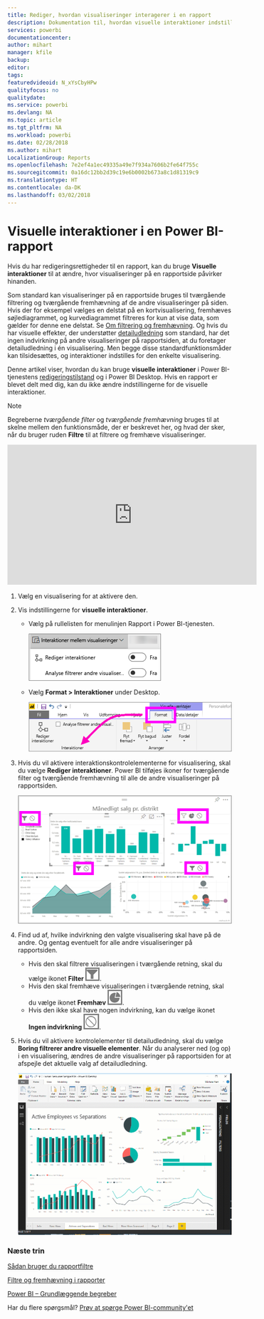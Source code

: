 ```yaml
---
title: Rediger, hvordan visualiseringer interagerer i en rapport
description: Dokumentation til, hvordan visuelle interaktioner indstilles i en rapport i Microsoft Power BI-tjenesten og i en Power BI Desktop-rapport.
services: powerbi
documentationcenter: 
author: mihart
manager: kfile
backup: 
editor: 
tags: 
featuredvideoid: N_xYsCbyHPw
qualityfocus: no
qualitydate: 
ms.service: powerbi
ms.devlang: NA
ms.topic: article
ms.tgt_pltfrm: NA
ms.workload: powerbi
ms.date: 02/28/2018
ms.author: mihart
LocalizationGroup: Reports
ms.openlocfilehash: 7e2ef4a1ec49335a49e7f934a7606b2fe64f755c
ms.sourcegitcommit: 0a16dc12bb2d39c19e6b0002b673a8c1d81319c9
ms.translationtype: HT
ms.contentlocale: da-DK
ms.lasthandoff: 03/02/2018
---
```

# <a name="visualization-interactions-in-a-power-bi-report"></a>Visuelle interaktioner i en Power BI-rapport
Hvis du har redigeringsrettigheder til en rapport, kan du bruge **Visuelle interaktioner** til at ændre, hvor visualiseringer på en rapportside påvirker hinanden. 

Som standard kan visualiseringer på en rapportside bruges til tværgående filtrering og tværgående fremhævning af de andre visualiseringer på siden.
Hvis der for eksempel vælges en delstat på en kortvisualisering, fremhæves søjlediagrammet, og kurvediagrammet filtreres for kun at vise data, som gælder for denne ene delstat.
Se [Om filtrering og fremhævning](power-bi-reports-filters-and-highlighting.md). Og hvis du har visuelle effekter, der understøtter [detailudledning](power-bi-visualization-drill-down.md) som standard, har det ingen indvirkning på andre visualiseringer på rapportsiden, at du foretager detailudledning i én visualisering. Men begge disse standardfunktionsmåder kan tilsidesættes, og interaktioner indstilles for den enkelte visualisering.

Denne artikel viser, hvordan du kan bruge **visuelle interaktioner** i Power BI-tjenestens [redigeringstilstand](service-interact-with-a-report-in-editing-view.md) og i Power BI Desktop. Hvis en rapport er blevet delt med dig, kan du ikke ændre indstillingerne for de visuelle interaktioner.

> [!NOTE]
> Begreberne *tværgående filter* og *tværgående fremhævning* bruges til at skelne mellem den funktionsmåde, der er beskrevet her, og hvad der sker, når du bruger ruden **Filtre** til at filtrere og fremhæve visualiseringer.  
> 
> 

<iframe width="560" height="315" src="https://www.youtube.com/embed/N_xYsCbyHPw?list=PL1N57mwBHtN0JFoKSR0n-tBkUJHeMP2cP" frameborder="0" allowfullscreen></iframe>

1. Vælg en visualisering for at aktivere den.  
2. Vis indstillingerne for **visuelle interaktioner**.
    - Vælg på rullelisten for menulinjen Rapport i Power BI-tjenesten.

       ![Rulleliste med visuelle interaktioner](media/service-reports-visual-interactions/power-bi-visual-interaction.png)

    - Vælg **Format > Interaktioner** under Desktop.

        ![vælg Format og derefter Interaktioner](media/service-reports-visual-interactions/pbi-visual-interaction-desktop.png)

3. Hvis du vil aktivere interaktionskontrolelementerne for visualisering, skal du vælge **Rediger interaktioner**. Power BI tilføjes ikoner for tværgående filter og tværgående fremhævning til alle de andre visualiseringer på rapportsiden.
   
    ![rapport, hvor Visuelle interaktioner er slået til](media/service-reports-visual-interactions/power-bi-icons-on.png)
3. Find ud af, hvilke indvirkning den valgte visualisering skal have på de andre.  Og gentag eventuelt for alle andre visualiseringer på rapportsiden.
   
   * Hvis den skal filtrere visualiseringen i tværgående retning, skal du vælge ikonet **Filter** ![filterikon](media/service-reports-visual-interactions/pbi-filter-icon-outlined.png).
   * Hvis den skal fremhæve visualiseringen i tværgående retning, skal du vælge ikonet **Fremhæv** ![fremhævningsikon](media/service-reports-visual-interactions/pbi-highlight-icon-outlined.png).
   * Hvis den ikke skal have nogen indvirkning, kan du vælge ikonet **Ingen indvirkning** ![ingen indvirkning-ikon](media/service-reports-visual-interactions/pbi-noimpact-icon-outlined.png).

4. Hvis du vil aktivere kontrolelementer til detailudledning, skal du vælge **Boring filtrerer andre visuelle elementer**.  Når du analyserer ned (og op) i en visualisering, ændres de andre visualiseringer på rapportsiden for at afspejle det aktuelle valg af detailudledning. 

   ![video om aktivering af analyseringskontrolelementer](media/service-reports-visual-interactions/drill2.gif)

### <a name="next-steps"></a>Næste trin
[Sådan bruger du rapportfiltre](power-bi-how-to-report-filter.md)

[Filtre og fremhævning i rapporter](power-bi-reports-filters-and-highlighting.md)

[Power BI – Grundlæggende begreber](service-basic-concepts.md)

Har du flere spørgsmål? [Prøv at spørge Power BI-community'et](http://community.powerbi.com/)

